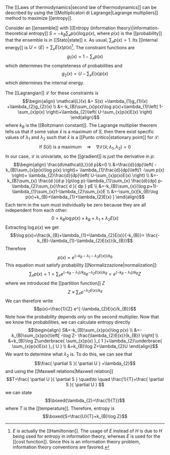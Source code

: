 The [[Laws of thermodynamics|second law of thermodynamics]] can be described by using the [[Moltiplicatori di Lagrange|Lagrange multipliers]] method to maximize [[entropy]].

Consider an [[ensemble]] with [[Entropy (information theory)|information-theoretical entropy]] $S=-k_{B}\sum_{x}p(x)\log p(x)$, where $p(x)$ is the [[probability]] that the ensemble is in [[Stato|state]] $x$. As usual, $\sum_{x}p(x)=1$. Its [[internal energy]] is $U=\langle E \rangle =\sum_{x}E(x)p(x)$[^1]. The constraint functions are
$$g_{1}(x)=1-\sum_{x}p(x)$$
which determines the completeness of probabilities and
$$g_{2}(x)=U-\sum_{x}E(x)p(x)$$
which determines the internal energy.

The [[Lagrangian]] $\mathcal{L}$ for these constraints is
$$\begin{align}
\mathcal{L}(x) &= S(x) +\lambda_{1}g_{1}(x) +\lambda_{2}g_{2}(x) \\
&=-k_{B}\sum_{x}p(x)\log p(x)+\lambda_{1}\left( 1-\sum_{x}p(x) \right)+\lambda_{2}\left( U-\sum_{x}p(x)E(x) \right)
\end{align}$$
where $k_{B}$ is the [[Boltzmann constant]]. The Lagrange multiplier theorem tells us that if some value $\bar{x}$ is a maximum of $S$, then there exist specific values of $\lambda_{1}$ and $\lambda_{2}$ such that $\bar{x}$ is a [[Punto critico|stationary point]] for $\mathcal{L}$:
$$\text{If }S(\bar{x})\text{ is a maximum}\quad\Rightarrow \quad \nabla \mathcal{L}(\bar{x};\lambda_{1},\lambda_{2})=0$$
In our case, $\mathcal{L}$ is univariate, so the [[gradient]] is just the derivative in $p$:
$$\begin{align}
\frac{d\mathcal{L}}{d p}&=0 \\
&=\frac{d}{dp}\left( -k_{B}\sum_{x}p(x)\log p(x) \right)+ \lambda_{1}\frac{d}{dp}\left(1 -\sum p(x) \right)+ \lambda_{2}\frac{d}{dp}\left( U-\sum_{x}p(x)E(x) \right) \\
&=-k_{B}\sum_{x} \frac{d }{d p }(p\log p)-\lambda_{1}\sum_{x} \frac{d}{dp} p-\lambda_{2}\sum_{x}\frac{ d }{ dp } pE \\
&=-k_{B}\sum_{x}(\log p+1)-\lambda_{1}\sum_{x}1-\lambda_{2}\sum_{x}E \\
&=-\sum_{x}[k_{B}\log p(x)+k_{B}+\lambda_{1}+\lambda_{2}E(x) ]
\end{align}$$
Each term in the sum must individually be zero because they are all independent from each other:
$$0=k_{B}\log p(x)+k_{B}+\lambda_{1}+\lambda_{2}E(x)$$
Extracting $\log p(x)$ we get
$$\log p(x)=\frac{k_{B}+\lambda_{1}+\lambda_{2}E(x)}{-k_{B}}= \frac{-k_{B}-\lambda_{1}-\lambda_{2}E(x)}{k_{B}}$$
Therefore
$$p(x)=e^{(-k_{B}-\lambda_{1}-\lambda_{2}E(x))/k_{B}}$$
This equation must satisfy probability [[Normalizzazione|normalization]]:
$$\sum_{x}p(x)=1=\sum_{x}e^{(-k_{B}-\lambda_{1})/k_{B}}e^{-\lambda_{2}E(x)/k_{B}}=e^{(-k_{B}-\lambda_{1})/k_{B}}Z$$
where we introduced the [[partition function]] $Z$
$$Z\equiv\sum_{x}e^{-\lambda_{2}E(x)/k_{B}}$$
We can therefore write
$$p(x)=\frac{1}{Z} e^{-\lambda_{2}E(x)/k_{B}}$$
Note how the probability depends only on the second multiplier. Now that we know the probabilities, we can calculate entropy directly
$$\begin{align}
S&=-k_{B}\sum_{x}p(x)\log p(x) \\
&=-k_{B}\sum_{x}p(x)\left[ -\log Z- \frac{\lambda_{2}E(x)}{k_{B}} \right] \\
&=k_{B}\log Z\underbrace{ \sum_{x}p(x) }_{ 1 }+\lambda_{2}\underbrace{ \sum_{x}p(x)E(x) }_{ U } \\
&=k_{B}\log Z+\lambda_{2}U
\end{align}$$
We want to determine what $\lambda_{2}$ is. To do this, we can see that
$$\frac{ \partial S }{ \partial U } =\lambda_{2}$$
and using the [[Maxwell relations|Maxwell relation]]
$$T=\frac{ \partial U }{ \partial S } \quad\to \quad \frac{1}{T}=\frac{ \partial S }{ \partial U } $$
we can state
$$\boxed{\lambda_{2}=\frac{1}{T}}$$
where $T$ is the [[temperature]]. Therefore, entropy is
$$\boxed{S=\frac{U}{T}+k_{B}\log Z}$$

[^1]: $E$ is actually the [[Hamiltonian]]. The usage of $E$ instead of $H$ is due to $H$ being used for entropy in information theory, whereas $E$ is used for the [[cost function]]. Since this is an information theory problem, information theory conventions are favored.